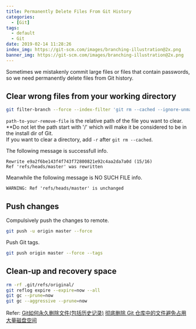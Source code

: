 ```yaml
---
title: Permanently Delete Files From Git History
categories:
  - [Git]
tags:
  - default
  - Git
date: 2019-02-14 11:28:26
index_img: https://git-scm.com/images/branching-illustration@2x.png
banner_img: https://git-scm.com/images/branching-illustration@2x.png
---
```


Sometimes we mistakenly commit large files or files that contain passwords, so we need permanently delete files from Git history.

## Clear wrong files from your working directory

```bash
git filter-branch --force --index-filter 'git rm --cached --ignore-unmatch path-to-your-remove-file' --prune-empty --tag-name-filter cat -- --all
```

`path-to-your-remove-file` is the relative path of the file you want to clear.
**Do not let the path start with '/' which will make it be considered to be in the install dir of Git.  
If you want to clear a directory, add `-r` after `git rm --cached`.

The following message is successfull info.
```
Rewrite e9a2f6be143f4f743f72800821e92c4aa2da7a0d (15/16)
Ref 'refs/heads/master' was rewritten
```
Meanwhile the following message is NO SUCH FILE info.
```
WARNING: Ref 'refs/heads/master' is unchanged
```

## Push changes

Compulsively push the changes to remote.
```bash
git push -u origin master --force
```
Push Git tags.
```bash
git push origin master --force --tags
```

## Clean-up and recovery space

```bash
rm -rf .git/refs/original/
git reflog expire --expire=now --all
git gc --prune=now
git gc --aggressive --prune=now
```


Refer:
[Git如何永久删除文件(包括历史记录)](http://www.cnblogs.com/shines77/p/3460274.html)
[彻底删除 Git 仓库中的文件避免占用大量磁盘空间](https://walterlv.oschina.io/git/2017/09/18/delete-a-file-from-whole-git-history.html)